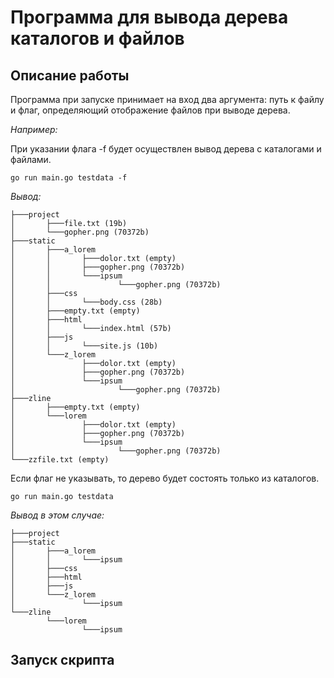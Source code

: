 # Программа для вывода дерева каталогов и файлов

## Описание работы

Программа при запуске принимает на вход два аргумента: путь к файлу и флаг, определяющий отображение файлов при выводе дерева.

*Например:*  

При указании флага -f будет осуществлен вывод дерева с каталогами и файлами.
```
go run main.go testdata -f 
```
*Вывод:*
```
├───project
│       ├───file.txt (19b)
│       └───gopher.png (70372b)
├───static
│       ├───a_lorem
│       │       ├───dolor.txt (empty)
│       │       ├───gopher.png (70372b)
│       │       └───ipsum
│       │               └───gopher.png (70372b)
│       ├───css
│       │       └───body.css (28b)
│       ├───empty.txt (empty)
│       ├───html
│       │       └───index.html (57b)
│       ├───js
│       │       └───site.js (10b)
│       └───z_lorem
│               ├───dolor.txt (empty)
│               ├───gopher.png (70372b)
│               └───ipsum
│                       └───gopher.png (70372b)
├───zline
│       ├───empty.txt (empty)
│       └───lorem
│               ├───dolor.txt (empty)
│               ├───gopher.png (70372b)
│               └───ipsum
│                       └───gopher.png (70372b)
└───zzfile.txt (empty)
```

Если флаг не указывать, то дерево будет состоять только из каталогов.
```
go run main.go testdata
```
*Вывод в этом случае:*
```
├───project
├───static
│       ├───a_lorem
│       │       └───ipsum
│       ├───css
│       ├───html
│       ├───js
│       └───z_lorem
│               └───ipsum
└───zline
        └───lorem
                └───ipsum
```

## Запуск скрипта

```

```